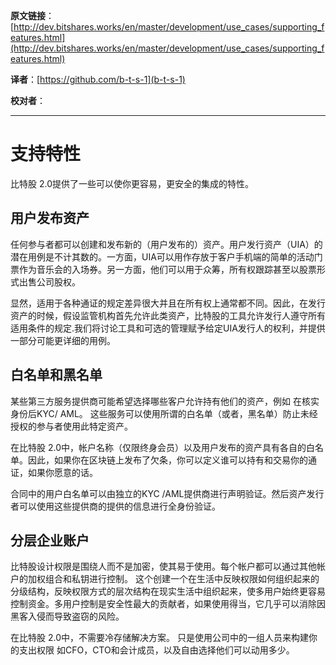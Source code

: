  **原文链接**：[http://dev.bitshares.works/en/master/development/use_cases/supporting_features.html](http://dev.bitshares.works/en/master/development/use_cases/supporting_features.html)
 
 **译者**：[https://github.com/b-t-s-1](b-t-s-1)
 
 **校对者**： 
  
***
  
   
    
     
# 支持特性

比特股 2.0提供了一些可以使你更容易，更安全的集成的特性。

## 用户发布资产

任何参与者都可以创建和发布新的（用户发布的）资产。用户发行资产（UIA）的潜在用例是不计其数的。一方面，UIA可以用作存放于客户手机端的简单的活动门票作为音乐会的入场券。另一方面，他们可以用于众筹，所有权跟踪甚至以股票形式出售公司股权。

显然，适用于各种通证的规定差异很大并且在所有权上通常都不同。因此，在发行资产的时候，假设监管机构首先允许此类资产，比特股的工具允许发行人遵守所有适用条件的规定.我们将讨论工具和可选的管理赋予给定UIA发行人的权利，并提供一部分可能更详细的用例。

## 白名单和黑名单

某些第三方服务提供商可能希望选择哪些客户允许持有他们的资产，例如 在核实身份后KYC/ AML。 这些服务可以使用所谓的白名单（或者，黑名单）防止未经授权的参与者使用此特定资产。

在比特股 2.0中，帐户名称（仅限终身会员）以及用户发布的资产具有各自的白名单。因此，如果你在区块链上发布了欠条，你可以定义谁可以持有和交易你的通证，如果你愿意的话。

合同中的用户白名单可以由独立的KYC /AML提供商进行声明验证。然后资产发行者可以使用这些提供商的提供的信息进行全身份验证。

## 分层企业账户

比特股设计权限是围绕人而不是加密，使其易于使用。每个帐户都可以通过其他帐户的加权组合和私钥进行控制。 这个创建一个在生活中反映权限如何组织起来的分级结构，反映权限方式的层次结构在现实生活中组织起来，使多用户始终更容易控制资金。多用户控制是安全性最大的贡献者，如果使用得当，它几乎可以消除因黑客入侵而导致盗窃的风险。

在比特股 2.0中，不需要冷存储解决方案。 只是使用公司中的一组人员来构建你的支出权限
如CFO，CTO和会计成员，以及自由选择他们可以动用多少。